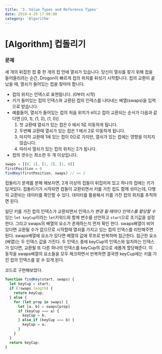 ```yaml
---
title: '3. Value Types and Reference Types'
date: 2019-4-29 17:00:00
category: 'Algorithm'
---
```

# [Algorithm] 컵돌리기
### 문제
세 개의 뒤집힌 컵 중 한 개의 컵 안에 열쇠가 있습니다.
당신이 열쇠를 찾기 위해 컵을 들어올리려는 순간, Drogon이 빠르게 컵의 위치를 뒤섞기 시작합니다.
컵의 교환이 끝났을 때, 열쇠가 들어있는 컵을 찾아야 합니다.

- 컵의 위치는 인덱스로 표현됩니다. (0부터 시작)
- 키가 들어있는 컵의 인덱스와 교환된 컵의 인덱스를 나타내는 배열(swaps)을 입력으로 받습니다. 
- 예를들어, 열쇠가 들어있는 컵의 처음 위치가 `0`이고 컵이 교환되는 순서가 다음과 같다면 [(0, 1), (1, 2), (1, 0)]
	1. 첫 교환때 열쇠가 있는 컵은 0 에서 1로 이동하게 됩니다.
	2. 두번째 교환때 열쇠가 있는 컵은 1 에서 2로 이동하게 됩니다.
	3. 마지막 교환때 1에 있는 컵이 0으로 가지만, 열쇠가 있는 컵에는 영향을 미치지 않습니다.
	4. 따라서 열쇠가 있는 컵의 위치는 2가 됩니다.
- 컵의 갯수는 최소한 두 개 이상입니다.
```js
swaps = [[0, 1], [1, 2], [1, 0]]
firstPosition = 0
findKey(firstPosition, swaps) // == 2
```
컵돌리기 문제를 분해 해보자면, 2개 이상의 컵들이 뒤집어져 있고 하나의 컵에는 키가 담겨있다. 
컵돌리기가 시작되면 컵들이 교환되면서 키를 가진 컵도 함께 섞이는데, 다행히 교환되는 데이터를 확인할 수 있다. 데이터를 활용해서 키를 가진 컵의 위치를 추적하면 된다.

일단 키를 가진 컵의 인덱스가 교환되면서 인덱스가 *변경 될 때마다 인덱스를 할당할 수* 있는 `let keyCup`이라는 `let`키워드와 함께 변수를 선언하고  `start`으로 초기값을 설정한다.
그리고 swaps의 배열의 요소가 존재하는지 먼저 확인 한다. 
swaps배열이 비어 있다면 교환될 수가 없으므로 시작할때 열쇠를 가지고 있는 컵의 인덱스를 리턴해주면 된다.
swaps배열에 요소가 있다면 배열의 값에 루프로 반복하며 접근한다. 
접근한 요소(배열)는 두 인덱스 값을 가진다. 두 인덱스 중에  keyCup의 인덱스와 일치하는 인덱스가 있다면, 교환될 또 다른 하나의 인덱스를 keyCup의 값으로 새롭게 할당해준다.
이 동작을 swaps배열의 요소들을 모두 체크하면서 반복하면 결국엔 keyCup에는 키를 가진 컵의 인덱스를 알 수 있게 된다.

코드로 구현해보았다.
```js
function findKey(start, swaps) {
  let keyCup = start;
  if (!swaps.length) {
    return keyCup;
  } else {
    for (let prop in swaps) {
      let [a, b] = swaps[prop]
      if (keyCup === a) {
        keyCup = b;
      } else if (keyCup === b) {
        keyCup = a;
      }
    }
  }
  return keyCup;
}
```
